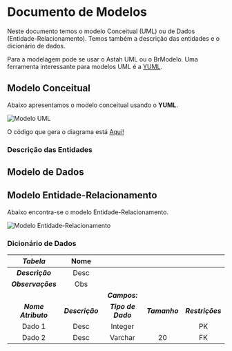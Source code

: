 # Documento de Modelos

Neste documento temos o modelo Conceitual (UML) ou de Dados (Entidade-Relacionamento). Temos também a descrição das entidades e o dicionário de dados.

Para a modelagem pode se usar o Astah UML ou o BrModelo. Uma ferramenta interessante para modelos UML é a [YUML](http://yuml.me).

## Modelo Conceitual

Abaixo apresentamos o modelo conceitual usando o **YUML**.

 ![Modelo UML](yuml/monitoria-modelo.png)

O código que gera o diagrama está [Aqui!](yuml/monitoria-yuml.md)

### Descrição das Entidades

## Modelo de Dados

## Modelo Entidade-Relacionamento
Abaixo encontra-se o modelo Entidade-Relacionamento.

![Modelo Entidade-Relacionamento](https://github.com/tacianosilva/eng-software-2/blob/doc/modelos/docs/Images/Modelo%20ER.png)

### Dicionário de Dados

| ***Tabela*** | Nome |  |  |  |
| :-: | :-: | :-: | :-: | :-: |
| ***Descrição*** | Desc |
| ***Observações*** | Obs |
|  |  | ***Campos:*** |  |  |
| ***Nome Atributo*** | ***Descrição*** | ***Tipo de Dado*** | ***Tamanho*** | ***Restrições*** |
| Dado 1 | Desc | Integer |  | PK |
| Dado 2 | Desc | Varchar | 20 | FK |



